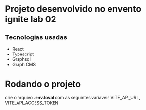# Projeto desenvolvido no envento ignite lab 02

## Tecnologias usadas

<ul>
  <li>React</li>
  <li>Typescript</li>
  <li>Graphsql</li>
  <li>Graph CMS</li>
</ul>

# Rodando o projeto 

crie o arquivo <strong>.env.loval</strong> com as seguintes variaveis VITE_API_URL,
VITE_API_ACCESS_TOKEN